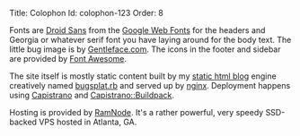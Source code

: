 Title: Colophon
Id: colophon-123
Order: 8

Fonts are [Droid Sans][] from the [Google Web Fonts][] for the headers and Georgia or whatever serif font you have laying around for the body text. The little bug image is by [Gentleface.com][]. The icons in the footer and sidebar are provided by [Font Awesome][].

The site itself is mostly static content built by my [static html blog][] engine creatively named [bugsplat.rb][] and served up by [nginx][]. Deployment happens using [Capistrano][] and [Capistrano::Buildpack][].

Hosting is provided by [RamNode][]. It's a rather powerful, very speedy SSD-backed VPS hosted in Atlanta, GA.

[Droid Sans]: http://www.google.com/webfonts/family?family=Droid+Sans&subset=latin
[Google Web Fonts]: http://www.google.com/webfonts
[Gentleface.com]: http://www.gentleface.com/
[bugsplat.rb]: https://github.com/peterkeen/bugsplat.rb
[static html blog]: /static-html-blog.html
[nginx]: http://wiki.nginx.org/Main
[Capistrano]: https://github.com/capistrano/capistrano
[Capistrano::Buildpack]: https://github.com/peterkeen/capistrano-buildpack
[RamNode]: https://clientarea.ramnode.com/aff.php?aff=142
[Font Awesome]: http://fortawesome.github.io/Font-Awesome/

